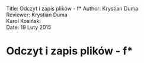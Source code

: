 Title: 		Odczyt i zapis plików - f\* 
Author:		Krystian Duma  
Reviewer:	Krystian Duma  
			Karol Kosiński  
Date: 		19 Luty 2015  

# Odczyt i zapis plików - f\*
